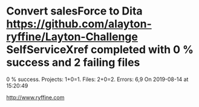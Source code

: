 # Convert salesForce to Dita https://github.com/alayton-ryffine/Layton-Challenge SelfServiceXref completed with 0 % success and 2 failing files

0 % success. Projects: 1+0=1.  Files: 2+0=2. Errors: 6,9  On 2019-08-14 at 15:20:49





http://www.ryffine.com

